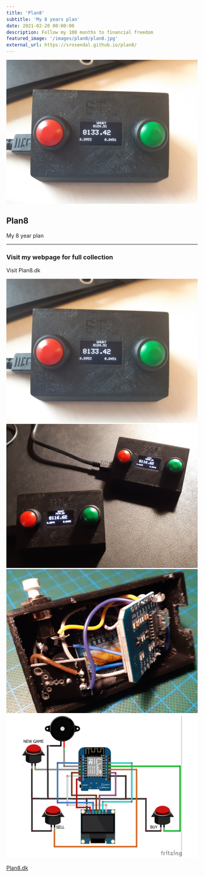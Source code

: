 ```yaml
---
title: 'Plan8'
subtitle: 'My 8 years plan'
date: 2021-02-20 00:00:00
description: Follow my 100 months to financial freedom
featured_image: '/images/plan8/plan8.jpg'
external_url: https://srosendal.github.io/plan8/
---
```


![](/images/ior/bitcoinbox_01.jpg)

## Plan8
My 8 year plan

---

### Visit my webpage for full collection
Visit Plan8.dk

<div class="gallery" data-columns="3">
	<img src="/images/ior/bitcoinbox_01.jpg">
	<img src="/images/ior/bitcoinbox_02.jpg">
	<img src="/images/ior/bitcoinbox_03.jpg">
	<img src="/images/ior/bitcoinbox_04.jpg">
</div>

<a href="https://srosendal.github.io/plan8/" class="button button--large">Plan8.dk</a>
